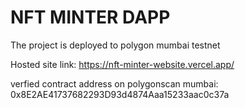 # NFT MINTER DAPP 
 The project is deployed to polygon mumbai testnet
 
 
Hosted site link: https://nft-minter-website.vercel.app/

verfied contract address on polygonscan mumbai: 0x8E2AE41737682293D93d4874Aaa15233aac0c37a
